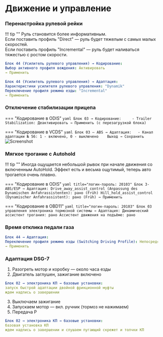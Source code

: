 # Движение и управление

### Перенастройка рулевой рейки

!!! tip ""
     Руль становится более информативным.  
     Если поставить профиль "Direct" — руль будет тяжелым с самых малых скоростей.  
     Если поставить профиль "Incremental" — руль будет наливаться тяжестью с ростом скорости.

``` yaml title="логин-пароль: 19249"
Блок 44 (Усилитель рулевого управления) → Кодирование:
Выбор активного профиля вождения: Активировать
→ Применить
	
Блок 44 (Усилитель рулевого управления) → Адаптация:
Характеристики усилителя рулевого управления: "Dynamik"
Переключение профиля режима езды: "Incremental"
→ Применить
```

### Отключение стабилизации прицепа

=== "Кодирование в ODIS"
    ``` yaml
    Блок 03 → Кодирование:    
    - Trailer Stabilization: Деактивировать
    → Применить (с перезагрузкой блока)
    ```

=== "Кодирование в VCDS" 
    ``` yaml
    Блок 03 — ABS → Адаптация:  
    - Канал адаптации № 56: 1 - включено, 0 - выключено   
    Выход → Сохранить   
    ```
    ![Screenshot](../images/MQB/staging.jpg)
    
### Мягкое трогание с Autohold

!!! tip ""
    Иногда ощущается небольшой рывок при начале движения со включенным AutoHold. Эффект есть и весьма ощутимый, теперь авто трогается очень плавно.

=== "Кодирование в ODIS"
    ``` yaml title="логин-пароль: 20103"
    Блок 3-ABS/ESP → Адаптация:
    Drive_away_assist_control (Anpassung des Dynamischen Anfahrassistenten): рано (Früh)
    Hill_hold_assist_control (Dynamischer Anfahrassistent): рано (Früh)
    → Применить
    ```

=== "Кодирование в OBD11" 
    ``` yaml title="логин-пароль: 20103"
    Блок 03 управления электроника тормозной системы → Адаптация:
    Динамический ассистент трогания: рано
    Ассистент движения на подъёме: рано
    ```
    
### Время отклика педали газа
``` yaml title="логин-пароль: 27971 или 19249"
Блок 44 → Адаптация:
Переключение профиля режима езды (Switching Driving Profile): Непосредственно, управление по пороговой величине
→ Применить
```

### Адаптация DSG-7

1. Разогреть мотор и коробку — около часа езды  
2. Двигатель заглушен, зажигание включено 
 
``` yaml
Блок 02 → электроника КП → базовые установки:
запуск быстрой адаптации двойной фрикционной муфты 
ждем надпись о завершении 
```

3. Выключаем зажигание  
4. Запускаем мотор — вкл. ручник (тормоз не нажимаем)  
5. Передача P   

``` yaml
Блок 02 → электроника КП → базовые установки:
базовая установка КП 
ждем надпись о завершении и слушаем пугающий скрежет и толчки КП
```
